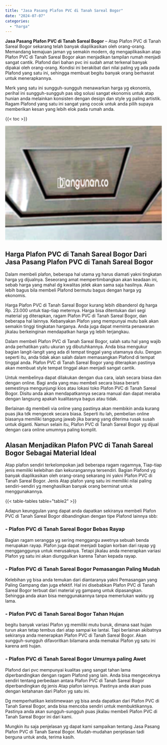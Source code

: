 ```yaml
---
title: "Jasa Pasang Plafon PVC di Tanah Sareal Bogor"
date: "2024-07-07"
categories: 
  - "harga"
---
```


**Jasa Pasang Plafon PVC di Tanah Sareal Bogor** – Atap Plafon PVC di Tanah Sareal Bogor sekarang telah banyak diaplikasikan oleh orang-orang. Memandang kemajuan jaman yg semakin modern, dg mengaplikasikan atap Plafon PVC di Tanah Sareal Bogor akan menjadikan tampilan rumah menjadi sangat cantik. Plafond dari bahan pvc ini sudah amat terkenal banyak dipakai oleh orang-orang. Kondisi ini berakibat dari nilai paling yg ada pada Plafond yang satu ini, sehingga membuat begitu banyak orang berhasrat untuk menerapkannya.

Merk yang satu ini sungguh-sungguh menawarkan harga yg ekonomis, perihal ini sungguh-sungguh pas sbg solusi sangat ekonomis untuk atap hunian anda melainkan konsisten dengan design dan style yg paling artistik. Ragam Plafond yang satu ini sangat yang cocok untuk anda pilih supaya memberikan kesan yang lebih elok pada rumah anda.

{{< toc >}}

![Jasa Pasang Plafon PVC di Tanah Sareal Bogor](/images/flafond-pvc-murah14.png)

## Harga Plafon PVC di Tanah Sareal Bogor Dari Jasa Pasang Plafon PVC di Tanah Sareal Bogor

Dalam membeli plafon, beberapa hal utama yg harus diamati yakni tingkatan harga yg dijualnya. Seseorang amat mempertimbangkan akan keadaan ini, sebab harga yang mahal dg kwalitas jelek akan sama saja hasilnya. Akan lebih bagus bila membeli Plafond bermutu bagus dengan harga yg ekonomis.

Harga Plafon PVC di Tanah Sareal Bogor kurang lebih dibanderol dg harga Rp. 23.000 untuk tiap-tiap meternya. Harga bisa ditentukan dari segi material yg diterapkan, ragam Plafon PVC di Tanah Sareal Bogor, dan beberapa hal lainnya. Kebanyakan Plafon yang mempunyai mutu baik akan semakin tinggi tingkatan harganya. Anda juga dapat meminta penawaran jikalau berkeinginan mendapatkan harga yg lebih terjangkau.

Dalam membeli Plafon PVC di Tanah Sareal Bogor, salah satu hal yang wajib anda perhatikan yaitu ukuran yg dibutuhkannya. Anda bisa mengukur bagian langit-langit yang ada di tempat tinggal yang utamanya dulu. Dengan seperti itu, anda tidak akan salah dalam memasangkan Plafond di tempat tinggal anda. Plafon PVC di Tanah Sareal Bogor yang diterapkan pastinya akan membuat style tempat tinggal akan menjadi sangat cantik.

Untuk membelinya dapat dilakukan dengan dua cara, ialah secara biasa dan dengan online. Bagi anda yang mau membeli secara biasa berarti semestinya mengunjungi kios atau lokasi toko Plafon PVC di Tanah Sareal Bogor. Disitu anda akan mendapatkannya secara manual dan dapat meraba dengan langsung apakah kualitasnya bagus atau tidak.

Berlainan dg membeli via online yang pastinya akan membikin anda kurang puas jika tdk mengecek secara biasa. Seperti itu lah, pembelian online biasanya memiliki tanggung jawab jika barang yang diterima rusak susah untuk diganti. Namun selain itu, Plafon PVC di Tanah Sareal Bogor yg dijual dengan cara online umumnya paling komplit.

## Alasan Menjadikan Plafon PVC di Tanah Sareal Bogor Sebagai Material Ideal

Atap plafon sendiri terkelompokan jadi beberapa ragam ragamnya, Tiap-tiap jenis memiliki kelebihan dan kekurangannya tersendiri. Bagian Plafond yg banyak diaplikasikan oleh orang-orang sekarang ini yakni Plafon PVC di Tanah Sareal Bogor. Jenis Atap plafon yang satu ini memiliki nilai paling sendiri-sendiri yg menghasilkan banyak orang berminat untuk menggunakannya.

{{< table-tables table="table2" >}}

Adapun keunggulan yang dapat anda dapatkan sekiranya membeli Plafon PVC di Tanah Sareal Bogor dibandingkan dengan tipe Plafond lainnya sbb:

### \- Plafon PVC di Tanah Sareal Bogor Bebas Rayap

Bagian ragam serangga yg sering menggangu awetnya sebuah benda merupakan rayap. Plafon juga dapat menjadi bagian korban dari rayap yg mengganggunya untuk merusaknya. Tetapi jikalau anda menerapkan variasi Plafon yg satu ini akan diunggulkan karena Tahan kepada rayap.

### \- Plafon PVC di Tanah Sareal Bogor Pemasangan Paling Mudah

Kelebihan yg bisa anda temukan dari diantaranya yakni Pemasangan yang Paling Gampang dan juga efektif. Hal ini disebabkan Plafon PVC di Tanah Sareal Bogor terbuat dari material yg gampang untuk dipasangkan. Sehingga anda akan bisa menggunakannya tanpa memerlukan waktu yg lama.

### \- Plafon PVC di Tanah Sareal Bogor Tahan Hujan

begitu banyak variasi Plafon yg memiliki mutu buruk, dimana saat hujan turun akan tetap tembus dari atap sampai ke lantai. Tapi berlainan akibatnya sekiranya anda menerapkan Plafon PVC di Tanah Sareal Bogor. Akan sungguh-sungguh difavoritkan bilamana anda memakai Plafon yg satu ini karena anti hujan.

### \- Plafon PVC di Tanah Sareal Bogor Umurnya paling Awet

Plafond dari pvc mempunyai kualitas yang sangat tahan lama diperbandingkan dengan ragam Plafond yang lain. Anda bisa mengeceknya sendiri tentang perbedaan antara Plafon PVC di Tanah Sareal Bogor diperbandingkan dg jenis Atap plafon lainnya. Pastinya anda akan puas dengan ketahanan dari Plafon yg satu ini.

Dg memperhatikan keistimewaan yg bisa anda dapatkan dari Plafon PVC di Tanah Sareal Bogor, anda bisa mencoba sendiri untuk membuktikannya. Pastinya anda akan sungguh-sungguh puas jikalau membeli Plafon PVC di Tanah Sareal Bogor ini dari kami.

Mungkin itu saja penjelasan yg dapat kami sampaikan tentang Jasa Pasang Plafon PVC di Tanah Sareal Bogor. Mudah-mudahan penjelasan tadi berguna untuk anda, terima kasih.
